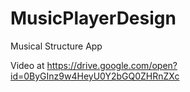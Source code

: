 # MusicPlayerDesign
Musical Structure App

Video at https://drive.google.com/open?id=0ByGInz9w4HeyU0Y2bGQ0ZHRnZXc
